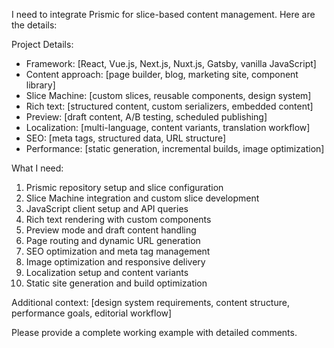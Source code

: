 I need to integrate Prismic for slice-based content management. Here are the details:

Project Details:

- Framework: [React, Vue.js, Next.js, Nuxt.js, Gatsby, vanilla JavaScript]
- Content approach: [page builder, blog, marketing site, component library]
- Slice Machine: [custom slices, reusable components, design system]
- Rich text: [structured content, custom serializers, embedded content]
- Preview: [draft content, A/B testing, scheduled publishing]
- Localization: [multi-language, content variants, translation workflow]
- SEO: [meta tags, structured data, URL structure]
- Performance: [static generation, incremental builds, image optimization]

What I need:

1. Prismic repository setup and slice configuration
2. Slice Machine integration and custom slice development
3. JavaScript client setup and API queries
4. Rich text rendering with custom components
5. Preview mode and draft content handling
6. Page routing and dynamic URL generation
7. SEO optimization and meta tag management
8. Image optimization and responsive delivery
9. Localization setup and content variants
10. Static site generation and build optimization

Additional context: [design system requirements, content structure, performance goals, editorial workflow]

Please provide a complete working example with detailed comments.
